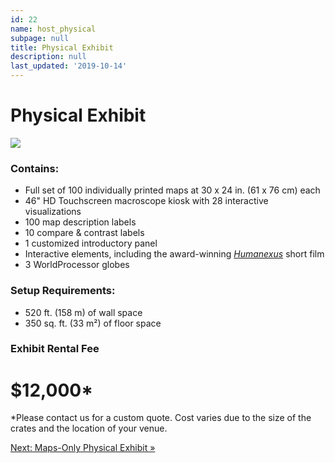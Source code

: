 ```yaml
---
id: 22
name: host_physical
subpage: null
title: Physical Exhibit
description: null
last_updated: '2019-10-14'
---
```

Physical Exhibit
================

![](images/hosting/physical_865W.jpg)

### Contains:

*   Full set of 100 individually printed maps at 30 x 24 in. (61 x 76 cm) each
*   46" HD Touchscreen macroscope kiosk with 28 interactive visualizations
*   100 map description labels
*   10 compare & contrast labels
*   1 customized introductory panel
*   Interactive elements, including the award-winning _[Humanexus](bonus_materials.html "Bonus Materials")_ short film
*   3 WorldProcessor globes

  

### Setup Requirements:

*   520 ft. (158 m) of wall space
*   350 sq. ft. (33 m²) of floor space

### Exhibit Rental Fee

$12,000\*
=========

  

\*Please contact us for a custom quote. Cost varies due to the size of the crates and the location of your venue.

[Next: Maps-Only Physical Exhibit »](host_mapsonly.html)
